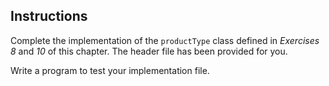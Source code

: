 ## Instructions 
Complete the implementation of the `productType` class defined in *Exercises 8* and *10* of this chapter. The header file has been provided for you. 

Write a program to test your implementation file. 
